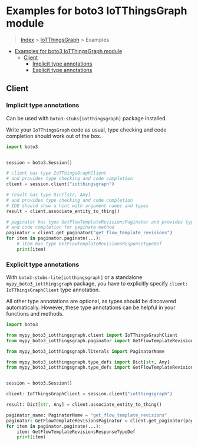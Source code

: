 <a id="examples-for-boto3-iotthingsgraph-module"></a>

# Examples for boto3 IoTThingsGraph module

> [Index](../README.md) > [IoTThingsGraph](./README.md) > Examples

- [Examples for boto3 IoTThingsGraph module](#examples-for-boto3-iotthingsgraph-module)
  - [Client](#client)
    - [Implicit type annotations](#implicit-type-annotations)
    - [Explicit type annotations](#explicit-type-annotations)

<a id="client"></a>

## Client

<a id="implicit-type-annotations"></a>

### Implicit type annotations

Can be used with `boto3-stubs[iotthingsgraph]` package installed.

Write your `IoTThingsGraph` code as usual, type checking and code completion
should work out of the box.

```python
import boto3


session = boto3.Session()

# client has type IoTThingsGraphClient
# and provides type checking and code completion
client = session.client("iotthingsgraph")

# result has type Dict[str, Any]
# and provides type checking and code completion
# IDE should show a hint with argument names and types
result = client.associate_entity_to_thing()

# paginator has type GetFlowTemplateRevisionsPaginator and provides type checking
# and code completion for paginate method
paginator = client.get_paginator("get_flow_template_revisions")
for item in paginator.paginate(...):
    # item has type GetFlowTemplateRevisionsResponseTypeDef
    print(item)
```

<a id="explicit-type-annotations"></a>

### Explicit type annotations

With `boto3-stubs-lite[iotthingsgraph]` or a standalone
`mypy_boto3_iotthingsgraph` package, you have to explicitly specify
`client: IoTThingsGraphClient` type annotation.

All other type annotations are optional, as types should be discovered
automatically. However, these type annotations can be helpful in your functions
and methods.

```python
import boto3

from mypy_boto3_iotthingsgraph.client import IoTThingsGraphClient
from mypy_boto3_iotthingsgraph.paginator import GetFlowTemplateRevisionsPaginator

from mypy_boto3_iotthingsgraph.literals import PaginatorName

from mypy_boto3_iotthingsgraph.type_defs import Dict[str, Any]
from mypy_boto3_iotthingsgraph.type_defs import GetFlowTemplateRevisionsResponseTypeDef


session = boto3.Session()

client: IoTThingsGraphClient = session.client("iotthingsgraph")

result: Dict[str, Any] = client.associate_entity_to_thing()

paginator_name: PaginatorName = "get_flow_template_revisions"
paginator: GetFlowTemplateRevisionsPaginator = client.get_paginator(paginator_name)
for item in paginator.paginate(...):
    item: GetFlowTemplateRevisionsResponseTypeDef
    print(item)
```
